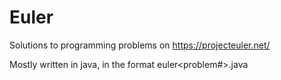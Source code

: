 Euler
=====
Solutions to programming problems on https://projecteuler.net/‎

Mostly written in java, in the format euler<problem#>.java
